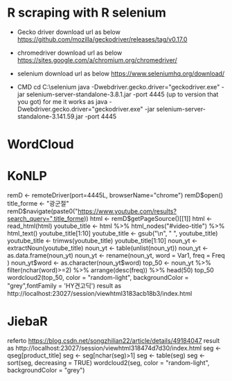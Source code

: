 # R scraping with R selenium

* Gecko driver download url as below
https://github.com/mozilla/geckodriver/releases/tag/v0.17.0

* chromedriver download url as below
https://sites.google.com/a/chromium.org/chromedriver/

* selenium download url as below
https://www.seleniumhq.org/download/

* CMD 
cd C:\selenium
java -Dwebdriver.gecko.driver="geckodriver.exe" -jar selenium-server-standalone-3.8.1.jar -port 4445 (up to version that you got)
for me it works as java -Dwebdriver.gecko.driver="geckodriver.exe" -jar selenium-server-standalone-3.141.59.jar -port 4445


# WordCloud
# KoNLP
remD <- remoteDriver(port=4445L, browserName="chrome")
remD$open()
title_forme <- "광군절" 
 remD$navigate(paste0("https://www.youtube.com/results?search_query=",title_forme))
 html <- remD$getPageSource()[[1]]
 html <- read_html(html)
 youtube_title <- html %>% html_nodes("#video-title") %>% html_text()
 youtube_title[1:10]
 youtube_title <- gsub("\n", " ", youtube_title)
 youtube_title <- trimws(youtube_title)
 youtube_title[1:10]
noun_yt <- extractNoun(youtube_title)
noun_yt <- table(unlist(noun_yt))
noun_yt <- as.data.frame(noun_yt)
noun_yt <- rename(noun_yt,
 word = Var1, 
 freq = Freq
)
noun_yt$word <- as.character(noun_yt$word)
top_50 <- noun_yt %>%
 filter(nchar(word)>=2) %>% 
 arrange(desc(freq)) %>% 
 head(50)
top_50
wordcloud2(top_50, color = "random-light", backgroundColor = "grey",fontFamily = 'HY견고딕')
result as http://localhost:23027/session/viewhtml3183acb18b3/index.html

# JiebaR
referto https://blog.csdn.net/songzhilian22/article/details/49184047
result as http://localhost:23027/session/viewhtml318474d7d30/index.html
seg <- qseg[product_title]
seg <- seg[nchar(seg)>1]
seg <- table(seg)
seg <- sort(seg, decreasing = TRUE)
wordcloud2(seg, color = "random-light", backgroundColor = "grey")


